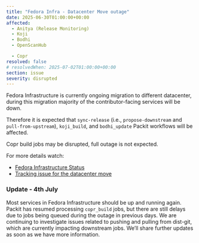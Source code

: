 ```yaml
---
title: "Fedora Infra - Datacenter Move outage"
date: 2025-06-30T01:00:00+00:00
affected:
  - Anitya (Release Monitoring)
  - Koji
  - Bodhi
  - OpenScanHub

  - Copr
resolved: false
# resolvedWhen: 2025-07-02T01:00:00+00:00
section: issue
severity: disrupted
---
```


Fedora Infrastructure is currently ongoing migration to different datacenter,
during this migration majority of the contributor-facing services will be down.

Therefore it is expected that `sync-release` (i.e., `propose-downstream` and
`pull-from-upstream`), `koji_build`, and `bodhi_update` Packit workflows will be
affected.

Copr build jobs may be disrupted, full outage is not expected.

For more details watch:

- [Fedora Infrastructure Status](https://fedorastatus.org)
- [Tracking issue for the datacenter move](https://pagure.io/fedora-infrastructure/issue/12603)

### Update - 4th July
Most services in Fedora Infrastructure should be up and running again.
Packit has resumed processing `copr_build` jobs, but there are still delays due to jobs being queued during the outage in previous days.
We are continuing to investigate issues related to pushing and pulling from dist-git, which are currently impacting downstream jobs. 
We’ll share further updates as soon as we have more information.